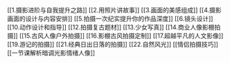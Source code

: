 [[1.摄影进阶与自我提升之路]]
[[2.用照片讲故事]]
[[3.画面的美感组成]]
[[4.摄影画面的设计与内容安排]]
[[5.拍摄一次纪实提升你的作品深度]]
[[6.镜头设计]]
[[10.动作设计和指导]]
[[12.拍摄复古题材]]
[[13.少女写真]]
[[14.商业人像影棚拍摄]]
[[15.古风人像户外拍摄]]
[[16.影棚古风拍摄定制]]
[[17.超越平凡的人文影像]]
[[19.游记的拍摄]]
[[21.经典日出日落的拍摄]]
[[22.自然风光]]
[[情侣拍摄技巧]]
[[一节课解析暗调光影情绪人像]]